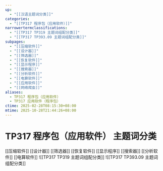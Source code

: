 ```yaml
---
up:
  - "[[汉语主题词分类]]"
categories:
  - "[[TP317 程序包（应用软件）]]"
narrowertermclassifications:
  - "[[TP317 TP319 主题词组配分类]]"
  - "[[TP317 TP393.09 主题词组配分类]]"
subpages:
  - "[[压缩软件]]"
  - "[[设计器]]"
  - "[[筛选器]]"
  - "[[恢复软件]]"
  - "[[显示程序]]"
  - "[[搜索器]]"
  - "[[分析软件]]"
  - "[[电算软件]]"
  - "[[应用软件]]"
  - "[[网络爬虫]]"
aliases:
  - TP317 程序包（应用软件）
  - TP317 应用软件（程序包）
ctime: 2025-02-28T08:15:30+08:00
mtime: 2025-10-28T21:44:26+08:00
---
```


# TP317 程序包（应用软件） 主题词分类

[[压缩软件]] [[设计器]] [[筛选器]] [[恢复软件]] [[显示程序]] [[搜索器]] [[分析软件]] [[电算软件]] ![[TP317 TP319 主题词组配分类]] ![[TP317 TP393.09 主题词组配分类]]
